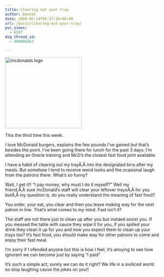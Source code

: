 ```yaml
---
title: Clearing out your tray
author: Danesh
date: 2008-05-14T06:37:26+00:00
url: /posts/clearing-out-your-tray/
pvc_views:
  - 6597
dsq_thread_id:
  - 890006463

---
```

[<img loading="lazy" class="alignnone size-full wp-image-556" title="mcdonalds_logo" src="/wp-content/uploads/2008/05/mcdonalds_logo1.jpg" alt="mcdonalds logo" width="250" height="232" />][1]

This the third time this week.

I love McDonald burgers, explains the few pounds I&#8217;ve gained but that&#8217;s besides the point. I&#8217;ve been going there for lunch for the past 3 days. I&#8217;m attending an Oracle training and McD&#8217;s the closest fast food joint available.

I have a habit of clearing out my trayÃ‚Â into the designated bins after my meals. But somehow I tend to receive weird looks and the ocasional laugh from the patrons there. What&#8217;s so funny?

Wait, I get it!! &#8220;I pay money, why must I do it myself?&#8221; Well my friend,Ã‚Â sure mcDonald&#8217;s staff will clear your leftover traysÃ‚Â for you butÃ‚Â my question is, do you really understand the meaning of fast food?

You order, your eat, you clear and then you leave making way for the next patron in line. That&#8217;s what comes to my mind. Fast isn&#8217;t it?

The staff are not there just to clean up after you but instaed assist you. If you messed the table with sauce they wipe it for you, if you spilled your drink they clean it up for you and now you expect them to clean up your trays too? It&#8217;s fast food, you should make way for other patrons to come and enjoy their fast meal.

I&#8217;m sorry if I ofended anyone but this is how I feel, it&#8217;s anoying to see how ignorent we can become just by saying &#8220;I paid&#8221;

It&#8217;s such a simple act, surely we can do it right? We life in a siviliced world so stop laughing cause the jokes on you!!

 [1]: /wp-content/uploads/2008/05/mcdonalds_logo1.jpg